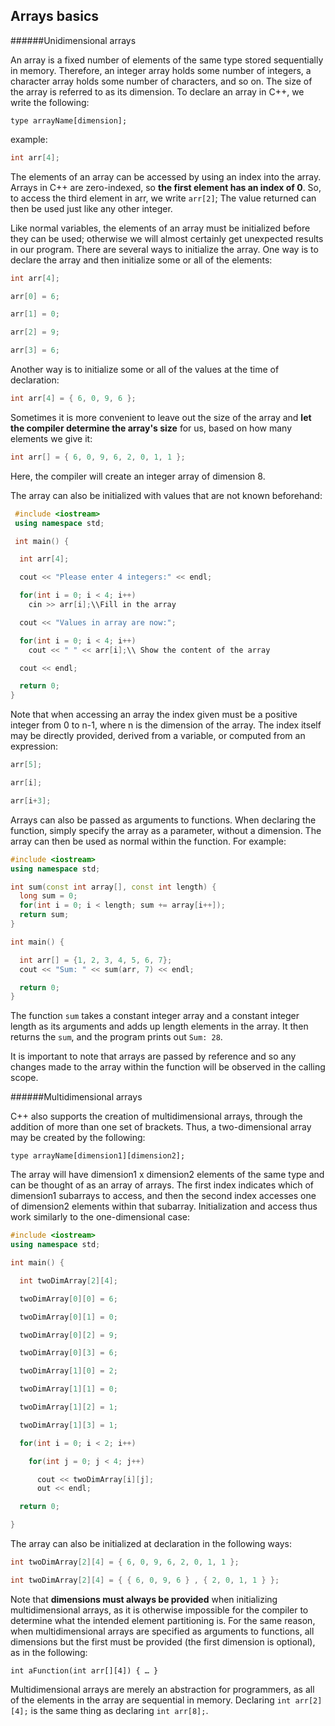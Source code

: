 ## Arrays basics

######Unidimensional arrays

An array is a fixed number of elements of the same type stored sequentially in memory.
Therefore, an integer array holds some number of integers, a character array holds some
number of characters, and so on. The size of the array is referred to as its dimension. To
declare an array in C++, we write the following:
```
type arrayName[dimension];
```
example:
```cpp
int arr[4];
```

The elements of an array can be accessed by using an index into the array. Arrays in C++ are
zero-indexed, so **the first element has an index of 0**. So, to access the third element in arr, we
write `arr[2]`; The value returned can then be used just like any other integer.

Like normal variables, the elements of an array must be initialized before they can be used;
otherwise we will almost certainly get unexpected results in our program. There are several
ways to initialize the array. One way is to declare the array and then initialize some or all of
the elements:
```cpp
int arr[4];

arr[0] = 6;

arr[1] = 0;

arr[2] = 9;

arr[3] = 6;
```
Another way is to initialize some or all of the values at the time of declaration:
```cpp
int arr[4] = { 6, 0, 9, 6 };
```

Sometimes it is more convenient to leave out the size of the array and **let the compiler
determine the array's size** for us, based on how many elements we give it:
```cpp
int arr[] = { 6, 0, 9, 6, 2, 0, 1, 1 };
```

Here, the compiler will create an integer array of dimension 8.

The array can also be initialized with values that are not known beforehand:

```cpp
 #include <iostream>
 using namespace std;

 int main() {

  int arr[4];

  cout << "Please enter 4 integers:" << endl;

  for(int i = 0; i < 4; i++)
    cin >> arr[i];\\Fill in the array

  cout << "Values in array are now:";

  for(int i = 0; i < 4; i++)
    cout << " " << arr[i];\\ Show the content of the array

  cout << endl;

  return 0;
}
```
Note that when accessing an array the index given must be a positive integer from 0 to n-1,
where n is the dimension of the array. The index itself may be directly provided, derived from a
variable, or computed from an expression:
```cpp
arr[5];

arr[i];

arr[i+3];
```

Arrays can also be passed as arguments to functions. When declaring the function, simply
specify the array as a parameter, without a dimension. The array can then be used as normal
within the function. For example:
```cpp
#include <iostream>
using namespace std;

int sum(const int array[], const int length) {
  long sum = 0;
  for(int i = 0; i < length; sum += array[i++]);
  return sum;
}

int main() {

  int arr[] = {1, 2, 3, 4, 5, 6, 7};
  cout << "Sum: " << sum(arr, 7) << endl;

  return 0;
}
```

The function `sum` takes a constant integer array and a constant integer length as its arguments
and adds up length elements in the array. It then returns the `sum`, and the program prints out
`Sum: 28`.

It is important to note that arrays are passed by reference and so any changes made to the
array within the function will be observed in the calling scope.

######Multidimensional arrays

C++ also supports the creation of multidimensional arrays, through the addition of more than
one set of brackets. Thus, a two-dimensional array may be created by the following:
```
type arrayName[dimension1][dimension2];
```

The array will have dimension1 x dimension2 elements of the same type and can be thought of
as an array of arrays. The first index indicates which of dimension1 subarrays to access, and
then the second index accesses one of dimension2 elements within that subarray. Initialization
and access thus work similarly to the one-dimensional case:

```cpp
#include <iostream>
using namespace std;

int main() {

  int twoDimArray[2][4];

  twoDimArray[0][0] = 6;

  twoDimArray[0][1] = 0;

  twoDimArray[0][2] = 9;

  twoDimArray[0][3] = 6;

  twoDimArray[1][0] = 2;

  twoDimArray[1][1] = 0;

  twoDimArray[1][2] = 1;

  twoDimArray[1][3] = 1;

  for(int i = 0; i < 2; i++)

    for(int j = 0; j < 4; j++)

      cout << twoDimArray[i][j];
      out << endl;

  return 0;

}

```


The array can also be initialized at declaration in the following ways:
```cpp
int twoDimArray[2][4] = { 6, 0, 9, 6, 2, 0, 1, 1 };

int twoDimArray[2][4] = { { 6, 0, 9, 6 } , { 2, 0, 1, 1 } };
```

Note that **dimensions must always be provided** when initializing multidimensional arrays, as it
is otherwise impossible for the compiler to determine what the intended element partitioning
is. For the same reason, when multidimensional arrays are specified as arguments to
functions, all dimensions but the first must be provided (the first dimension is optional), as in
the following:
```
int aFunction(int arr[][4]) { … }
```

Multidimensional arrays are merely an abstraction for programmers, as all of the elements in
the array are sequential in memory. Declaring `int arr[2][4];` is the same thing as declaring
`int arr[8];`.

